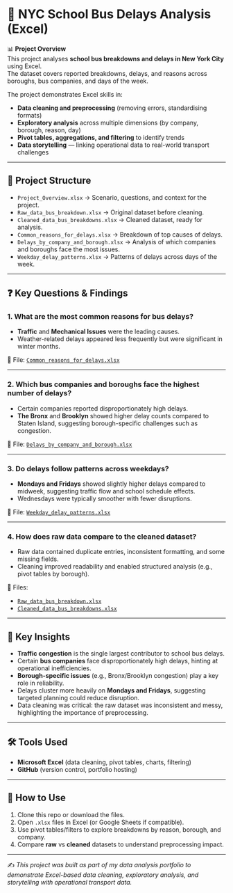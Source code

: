 # 🚌 NYC School Bus Delays Analysis (Excel)

📊 **Project Overview**  
This project analyses **school bus breakdowns and delays in New York City** using Excel.  
The dataset covers reported breakdowns, delays, and reasons across boroughs, bus companies, and days of the week.  

The project demonstrates Excel skills in:  
- **Data cleaning and preprocessing** (removing errors, standardising formats)  
- **Exploratory analysis** across multiple dimensions (by company, borough, reason, day)  
- **Pivot tables, aggregations, and filtering** to identify trends  
- **Data storytelling** — linking operational data to real-world transport challenges  

---

## 🔧 Project Structure

- `Project_Overview.xlsx` → Scenario, questions, and context for the project.  
- `Raw_data_bus_breakdown.xlsx` → Original dataset before cleaning.  
- `Cleaned_data_bus_breakdowns.xlsx` → Cleaned dataset, ready for analysis.  
- `Common_reasons_for_delays.xlsx` → Breakdown of top causes of delays.  
- `Delays_by_company_and_borough.xlsx` → Analysis of which companies and boroughs face the most issues.  
- `Weekday_delay_patterns.xlsx` → Patterns of delays across days of the week.  

---

## ❓ Key Questions & Findings

### 1. What are the most common reasons for bus delays?  
- **Traffic** and **Mechanical Issues** were the leading causes.  
- Weather-related delays appeared less frequently but were significant in winter months.  

📂 File: [`Common_reasons_for_delays.xlsx`](./Common_reasons_for_delays.xlsx)  

---

### 2. Which bus companies and boroughs face the highest number of delays?  
- Certain companies reported disproportionately high delays.  
- **The Bronx** and **Brooklyn** showed higher delay counts compared to Staten Island, suggesting borough-specific challenges such as congestion.  

📂 File: [`Delays_by_company_and_borough.xlsx`](./Delays_by_company_and_borough.xlsx)  

---

### 3. Do delays follow patterns across weekdays?  
- **Mondays and Fridays** showed slightly higher delays compared to midweek, suggesting traffic flow and school schedule effects.  
- Wednesdays were typically smoother with fewer disruptions.  

📂 File: [`Weekday_delay_patterns.xlsx`](./Weekday_delay_patterns.xlsx)  

---

### 4. How does raw data compare to the cleaned dataset?  
- Raw data contained duplicate entries, inconsistent formatting, and some missing fields.  
- Cleaning improved readability and enabled structured analysis (e.g., pivot tables by borough).  

📂 Files:  
- [`Raw_data_bus_breakdown.xlsx`](./Raw_data_bus_breakdown.xlsx)  
- [`Cleaned_data_bus_breakdowns.xlsx`](./Cleaned_data_bus_breakdowns.xlsx)  

---

## 🚀 Key Insights

- **Traffic congestion** is the single largest contributor to school bus delays.  
- Certain **bus companies** face disproportionately high delays, hinting at operational inefficiencies.  
- **Borough-specific issues** (e.g., Bronx/Brooklyn congestion) play a key role in reliability.  
- Delays cluster more heavily on **Mondays and Fridays**, suggesting targeted planning could reduce disruption.  
- Data cleaning was critical: the raw dataset was inconsistent and messy, highlighting the importance of preprocessing.  

---

## 🛠️ Tools Used

- **Microsoft Excel** (data cleaning, pivot tables, charts, filtering)  
- **GitHub** (version control, portfolio hosting)  

---

## 📌 How to Use

1. Clone this repo or download the files.  
2. Open `.xlsx` files in Excel (or Google Sheets if compatible).  
3. Use pivot tables/filters to explore breakdowns by reason, borough, and company.  
4. Compare **raw** vs **cleaned** datasets to understand preprocessing impact.  

---

✍️ *This project was built as part of my data analysis portfolio to demonstrate Excel-based data cleaning, exploratory analysis, and storytelling with operational transport data.*  
